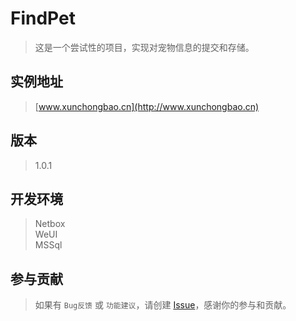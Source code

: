 # FindPet

> 这是一个尝试性的项目，实现对宠物信息的提交和存储。  

## 实例地址

> [www.xunchongbao.cn](http://www.xunchongbao.cn)

## 版本

> 1.0.1

## 开发环境

> Netbox  
> WeUI  
> MSSql  

## 参与贡献
 
> 如果有 `Bug反馈` 或 `功能建议`，请创建 [Issue](https://github.com/hfzhae/findpet/issues)，感谢你的参与和贡献。
